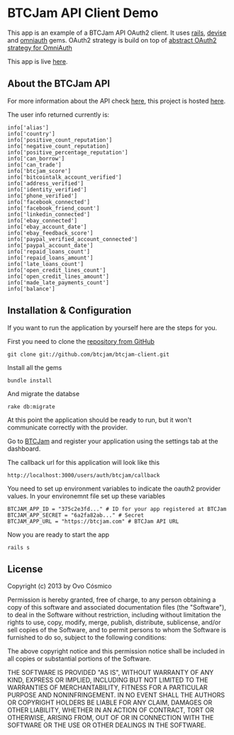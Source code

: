 # BTCJam API Client Demo

This app is an example of a BTCJam API OAuth2 client.
It uses [rails](http://github.com/rails/rails/), [devise](http://github.com/plataformatec/devise)
and [omniauth](http://github.com/intridea/omniauth) gems. OAuth2
strategy is build on top of [abstract OAuth2 strategy for OmniAuth](https://github.com/intridea/omniauth-oauth2)

This app is live [here](http://btcjam-client.herokuapp.com/).

## About the BTCJam API

For more information about the API check [here](https://btcjam.com/faq/api),
this project is hosted [here](https://github.com/btcjam/btcjam-client).

The user info returned currently is:

    info['alias']
    info['country']
    info['positive_count_reputation']
    info['negative_count_reputation]
    info['positive_percentage_reputation']
    info['can_borrow']
    info['can_trade']
    info['btcjam_score']
    info['bitcointalk_account_verified']
    info['address_verified']
    info['identity_verified']
    info['phone_verified']
    info['facebook_connected']
    info['facebook_friend_count']
    info['linkedin_connected']
    info['ebay_connected']
    info['ebay_account_date']
    info['ebay_feedback_score']
    info['paypal_verified_account_connected']
    info['paypal_account_date']
    info['repaid_loans_count']
    info['repaid_loans_amount']
    info['late_loans_count']
    info['open_credit_lines_count']
    info['open_credit_lines_amount']
    info['made_late_payments_count']
    info['balance']

## Installation & Configuration

If you want to run the application by yourself here are the steps for you.

First you need to clone the [repository from GitHub](http://github.com/btcjam/btcjam-client)

    git clone git://github.com/btcjam/btcjam-client.git

Install all the gems

    bundle install

And migrate the databse

    rake db:migrate

At this point the application should be ready to run, but it won't
communicate correctly with the provider.

Go to [BTCJam](https://btcjam.com) and register your application using the settings
tab at the dashboard.

The callback url for this application will look like this

    http://localhost:3000/users/auth/btcjam/callback

You need to set up environment
variables to indicate the oauth2 provider values. In your environemnt
file set up these variables

    BTCJAM_APP_ID = "375c2e3fd..." # ID for your app registered at BTCJam
    BTCJAM_APP_SECRET = "6a2fa82ab..." # Secret
    BTCJAM_APP_URL = "https://btcjam.com" # BTCJam API URL


Now you are ready to start the app

    rails s


## License

Copyright (c) 2013 by Ovo Cósmico

Permission is hereby granted, free of charge, to any person obtaining a copy of this software and associated documentation files (the "Software"), to deal in the Software without restriction, including without limitation the rights to use, copy, modify, merge, publish, distribute, sublicense, and/or sell copies of the Software, and to permit persons to whom the Software is furnished to do so, subject to the following conditions:

The above copyright notice and this permission notice shall be included in all copies or substantial portions of the Software.

THE SOFTWARE IS PROVIDED "AS IS", WITHOUT WARRANTY OF ANY KIND, EXPRESS OR IMPLIED, INCLUDING BUT NOT LIMITED TO THE WARRANTIES OF MERCHANTABILITY, FITNESS FOR A PARTICULAR PURPOSE AND NONINFRINGEMENT. IN NO EVENT SHALL THE AUTHORS OR COPYRIGHT HOLDERS BE LIABLE FOR ANY CLAIM, DAMAGES OR OTHER LIABILITY, WHETHER IN AN ACTION OF CONTRACT, TORT OR OTHERWISE, ARISING FROM, OUT OF OR IN CONNECTION WITH THE SOFTWARE OR THE USE OR OTHER DEALINGS IN THE SOFTWARE.




